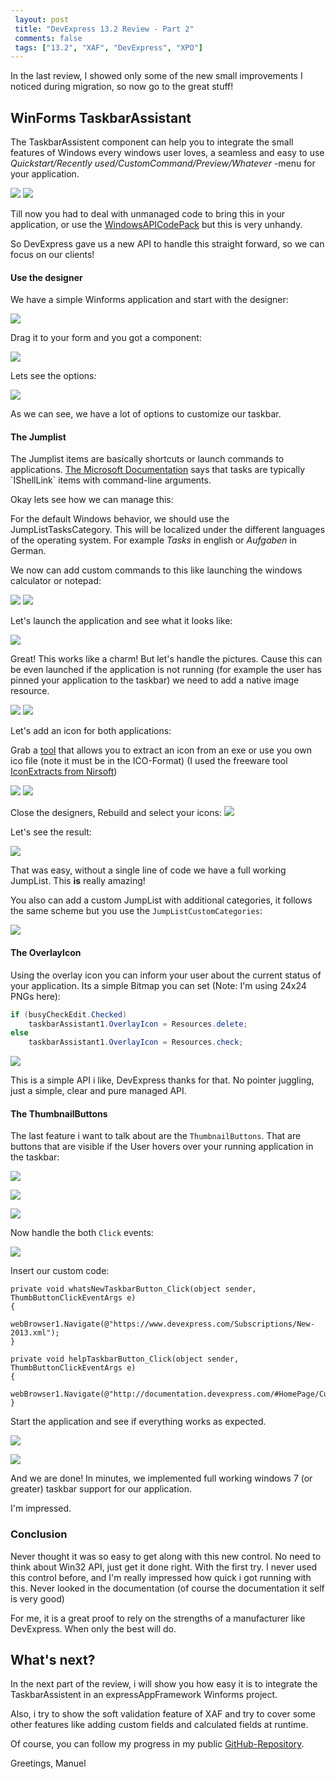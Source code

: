```yaml
---
 layout: post 
 title: "DevExpress 13.2 Review - Part 2"
 comments: false
 tags: ["13.2", "XAF", "DevExpress", "XPO"]
---
```

In the last review, I showed only some of the new small improvements I noticed during migration, so now go to the great stuff!

## WinForms TaskbarAssistant

The TaskbarAssistent component can help you to integrate the small features of Windows every windows user loves, a seamless and easy to use *Quickstart/Recently used/CustomCommand/Preview/Whatever* -menu for your application.

![](/img/posts/2013/dx13-2-review/jumplist1.png)
![](/img/posts/2013/dx13-2-review/tasklist1.png)

Till now you had to deal with unmanaged code to bring this in your application, or use the [WindowsAPICodePack](http://archive.msdn.microsoft.com/WindowsAPICodePack) but this is very unhandy.

So DevExpress gave us a new API to handle this straight forward, so we can focus on our clients!

<!--more-->

#### Use the designer ####

We have a simple Winforms application and start with the designer:

![](/img/posts/2013/dx13-2-review/taskassistant1.png)

Drag it to your form and you got a component:

![](/img/posts/2013/dx13-2-review/taskassistant2.png)

Lets see the options:

![](/img/posts/2013/dx13-2-review/taskassistant3.png)

As we can see, we have a lot of options to customize our taskbar. 

#### The Jumplist ####

The Jumplist items are basically shortcuts or launch commands to applications. [The Microsoft Documentation](http://msdn.microsoft.com/en-us/library/windows/desktop/dd378460(v=vs.85).aspx#dests) says that tasks are typically `IShellLink` items with command-line arguments.

Okay lets see how we can manage this:

For the default Windows behavior, we should use the JumpListTasksCategory. This will be localized under the different languages of the operating system. For example *Tasks* in english or *Aufgaben* in German.

We now can add custom commands to this like launching the windows calculator or notepad:

![](/img/posts/2013/dx13-2-review/taskassistant4.png)
![](/img/posts/2013/dx13-2-review/taskassistant5.png)

Let's launch the application and see what it looks like:

![](/img/posts/2013/dx13-2-review/taskassistant6.png)

Great! This works like a charm! But let's handle the pictures. Cause this can be even launched if the application is not running (for example the user has pinned your application to the taskbar) we need to add a native image resource.

![](/img/posts/2013/dx13-2-review/taskassistant7.png)
![](/img/posts/2013/dx13-2-review/taskassistant8.png)

Let's add an icon for both applications:

Grab a [tool](https://www.google.com/search?q=extract+icon+from+exe+&oq=extract+icon+from+exe+&aqs=chrome..69i57j69i59j0l4.4427j0j4&sourceid=chrome&espv=210&es_sm=122&ie=UTF-8) that allows you to extract an icon from an exe or use you own ico file (note it must be in the ICO-Format) (I used the freeware tool [IconExtracts from Nirsoft](http://www.nirsoft.net/))

![](/img/posts/2013/dx13-2-review/taskassistant9.png)
![](/img/posts/2013/dx13-2-review/taskassistant10.png)

Close the designers, Rebuild and select your icons:
![](/img/posts/2013/dx13-2-review/taskassistant11.png)

Let's see the result:

![](/img/posts/2013/dx13-2-review/taskassistant12.png)

That was easy, without a single line of code we have a full working JumpList. This **is** really amazing!

You also can add a custom JumpList with additional categories, it follows the same scheme but you use the `JumpListCustomCategories`:

![](/img/posts/2013/dx13-2-review/taskassistant13.png)

#### The OverlayIcon ####

Using the overlay icon you can inform your user about the current status of your application. Its a simple Bitmap you can set (Note: I'm using 24x24 PNGs here):

```cs
if (busyCheckEdit.Checked)
    taskbarAssistant1.OverlayIcon = Resources.delete;
else
    taskbarAssistant1.OverlayIcon = Resources.check;
```

![](/img/posts/2013/dx13-2-review/taskassistant14.png)

This is a simple API i like, DevExpress thanks for that. No pointer juggling, just a simple, clear and pure managed API.


#### The ThumbnailButtons ####

The last feature i want to talk about are the `ThumbnailButtons`. That are buttons that are visible if the User hovers over your running application in the taskbar:

![](/img/posts/2013/dx13-2-review/taskassistant15.png)

![](/img/posts/2013/dx13-2-review/taskassistant16.png)

![](/img/posts/2013/dx13-2-review/taskassistant17.png)

Now handle the both `Click` events:

![](/img/posts/2013/dx13-2-review/taskassistant18.png)

Insert our custom code:

```
private void whatsNewTaskbarButton_Click(object sender, ThumbButtonClickEventArgs e)
{
    webBrowser1.Navigate(@"https://www.devexpress.com/Subscriptions/New-2013.xml");
}

private void helpTaskbarButton_Click(object sender, ThumbButtonClickEventArgs e)
{
    webBrowser1.Navigate(@"http://documentation.devexpress.com/#HomePage/CustomDocument9453");
}
```

Start the application and see if everything works as expected.

![](/img/posts/2013/dx13-2-review/taskassistant19.png)

![](/img/posts/2013/dx13-2-review/taskassistant20.png)

And we are done! In minutes, we implemented full working windows 7 (or greater) taskbar support for our application.

I'm impressed.

### Conclusion ###

Never thought it was so easy to get along with this new control. No need to think about Win32 API, just get it done right. With the first try. I never used this control before, and I'm really impressed how quick i got running with this. Never looked in the documentation (of course the documentation it self is very good)

For me, it is a great proof to rely on the strengths of a manufacturer like DevExpress. When only the best will do.

## What's next? ##

In the next part of the review, i will show you how easy it is to integrate the TaskbarAssistent in an expressAppFramework Winforms project.

Also, i try to show the soft validation feature of XAF and try to cover some other features like adding custom fields and calculated fields at runtime.


Of course, you can follow my progress in my public [GitHub-Repository](https://github.com/biohazard999/DX13_2).

Greetings, Manuel